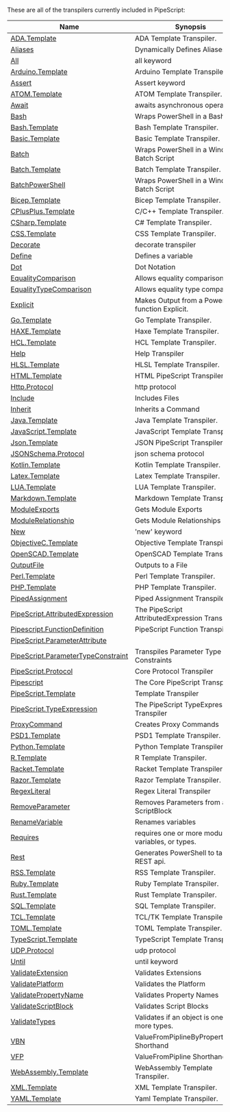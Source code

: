 These are all of the transpilers currently included in PipeScript:



|Name                                                                                             |Synopsis                                          |
|-------------------------------------------------------------------------------------------------|--------------------------------------------------|
|[ADA.Template](Transpilers/Templates/ADA.Template.psx.ps1)                                       |ADA Template Transpiler.                          |
|[Aliases](Transpilers/Parameters/Aliases.psx.ps1)                                                |Dynamically Defines Aliases                       |
|[All](Transpilers/Keywords/All.psx.ps1)                                                          |all keyword                                       |
|[Arduino.Template](Transpilers/Templates/Arduino.Template.psx.ps1)                               |Arduino Template Transpiler.                      |
|[Assert](Transpilers/Keywords/Assert.psx.ps1)                                                    |Assert keyword                                    |
|[ATOM.Template](Transpilers/Templates/ATOM.Template.psx.ps1)                                     |ATOM Template Transpiler.                         |
|[Await](Transpilers/Keywords/Await.psx.ps1)                                                      |awaits asynchronous operations                    |
|[Bash](Transpilers/Wrappers/Bash.psx.ps1)                                                        |Wraps PowerShell in a Bash Script                 |
|[Bash.Template](Transpilers/Templates/Bash.Template.psx.ps1)                                     |Bash Template Transpiler.                         |
|[Basic.Template](Transpilers/Templates/Basic.Template.psx.ps1)                                   |Basic Template Transpiler.                        |
|[Batch](Transpilers/Wrappers/Batch.psx.ps1)                                                      |Wraps PowerShell in a Windows Batch Script        |
|[Batch.Template](Transpilers/Templates/Batch.Template.psx.ps1)                                   |Batch Template Transpiler.                        |
|[BatchPowerShell](Transpilers/Wrappers/BatchPowerShell.psx.ps1)                                  |Wraps PowerShell in a Windows Batch Script        |
|[Bicep.Template](Transpilers/Templates/Bicep.Template.psx.ps1)                                   |Bicep Template Transpiler.                        |
|[CPlusPlus.Template](Transpilers/Templates/CPlusPlus.Template.psx.ps1)                           |C/C++ Template Transpiler.                        |
|[CSharp.Template](Transpilers/Templates/CSharp.Template.psx.ps1)                                 |C# Template Transpiler.                           |
|[CSS.Template](Transpilers/Templates/CSS.Template.psx.ps1)                                       |CSS Template Transpiler.                          |
|[Decorate](Transpilers/Decorate.psx.ps1)                                                         |decorate transpiler                               |
|[Define](Transpilers/Define.psx.ps1)                                                             |Defines a variable                                |
|[Dot](Transpilers/Syntax/Dot.psx.ps1)                                                            |Dot Notation                                      |
|[EqualityComparison](Transpilers/Syntax/EqualityComparison.psx.ps1)                              |Allows equality comparison.                       |
|[EqualityTypeComparison](Transpilers/Syntax/EqualityTypeComparison.psx.ps1)                      |Allows equality type comparison.                  |
|[Explicit](Transpilers/Explicit.psx.ps1)                                                         |Makes Output from a PowerShell function Explicit. |
|[Go.Template](Transpilers/Templates/Go.Template.psx.ps1)                                         |Go Template Transpiler.                           |
|[HAXE.Template](Transpilers/Templates/HAXE.Template.psx.ps1)                                     |Haxe Template Transpiler.                         |
|[HCL.Template](Transpilers/Templates/HCL.Template.psx.ps1)                                       |HCL Template Transpiler.                          |
|[Help](Transpilers/Help.psx.ps1)                                                                 |Help Transpiler                                   |
|[HLSL.Template](Transpilers/Templates/HLSL.Template.psx.ps1)                                     |HLSL Template Transpiler.                         |
|[HTML.Template](Transpilers/Templates/HTML.Template.psx.ps1)                                     |HTML PipeScript Transpiler.                       |
|[Http.Protocol](Transpilers/Protocols/Http.Protocol.psx.ps1)                                     |http protocol                                     |
|[Include](Transpilers/Include.psx.ps1)                                                           |Includes Files                                    |
|[Inherit](Transpilers/Inherit.psx.ps1)                                                           |Inherits a Command                                |
|[Java.Template](Transpilers/Templates/Java.Template.psx.ps1)                                     |Java Template Transpiler.                         |
|[JavaScript.Template](Transpilers/Templates/JavaScript.Template.psx.ps1)                         |JavaScript Template Transpiler.                   |
|[Json.Template](Transpilers/Templates/Json.Template.psx.ps1)                                     |JSON PipeScript Transpiler.                       |
|[JSONSchema.Protocol](Transpilers/Protocols/JSONSchema.Protocol.psx.ps1)                         |json schema protocol                              |
|[Kotlin.Template](Transpilers/Templates/Kotlin.Template.psx.ps1)                                 |Kotlin Template Transpiler.                       |
|[Latex.Template](Transpilers/Templates/Latex.Template.psx.ps1)                                   |Latex Template Transpiler.                        |
|[LUA.Template](Transpilers/Templates/LUA.Template.psx.ps1)                                       |LUA Template Transpiler.                          |
|[Markdown.Template](Transpilers/Templates/Markdown.Template.psx.ps1)                             |Markdown Template Transpiler.                     |
|[ModuleExports](Transpilers/Modules/ModuleExports.psx.ps1)                                       |Gets Module Exports                               |
|[ModuleRelationship](Transpilers/Modules/ModuleRelationship.psx.ps1)                             |Gets Module Relationships                         |
|[New](Transpilers/Keywords/New.psx.ps1)                                                          |'new' keyword                                     |
|[ObjectiveC.Template](Transpilers/Templates/ObjectiveC.Template.psx.ps1)                         |Objective Template Transpiler.                    |
|[OpenSCAD.Template](Transpilers/Templates/OpenSCAD.Template.psx.ps1)                             |OpenSCAD Template Transpiler.                     |
|[OutputFile](Transpilers/OutputFile.psx.ps1)                                                     |Outputs to a File                                 |
|[Perl.Template](Transpilers/Templates/Perl.Template.psx.ps1)                                     |Perl Template Transpiler.                         |
|[PHP.Template](Transpilers/Templates/PHP.Template.psx.ps1)                                       |PHP Template Transpiler.                          |
|[PipedAssignment](Transpilers/Syntax/PipedAssignment.psx.ps1)                                    |Piped Assignment Transpiler                       |
|[PipeScript.AttributedExpression](Transpilers/Core/PipeScript.AttributedExpression.psx.ps1)      |The PipeScript AttributedExpression Transpiler    |
|[Pipescript.FunctionDefinition](Transpilers/Core/Pipescript.FunctionDefinition.psx.ps1)          |PipeScript Function Transpiler                    |
|[PipeScript.ParameterAttribute](Transpilers/Core/PipeScript.ParameterAttribute.psx.ps1)          |
|[PipeScript.ParameterTypeConstraint](Transpilers/Core/PipeScript.ParameterTypeConstraint.psx.ps1)|Transpiles Parameter Type Constraints             |
|[PipeScript.Protocol](Transpilers/Core/PipeScript.Protocol.psx.ps1)                              |Core Protocol Transpiler                          |
|[Pipescript](Transpilers/Core/Pipescript.psx.ps1)                                                |The Core PipeScript Transpiler                    |
|[PipeScript.Template](Transpilers/Core/PipeScript.Template.psx.ps1)                              |Template Transpiler                               |
|[PipeScript.TypeExpression](Transpilers/Core/PipeScript.TypeExpression.psx.ps1)                  |The PipeScript TypeExpression Transpiler          |
|[ProxyCommand](Transpilers/ProxyCommand.psx.ps1)                                                 |Creates Proxy Commands                            |
|[PSD1.Template](Transpilers/Templates/PSD1.Template.psx.ps1)                                     |PSD1 Template Transpiler.                         |
|[Python.Template](Transpilers/Templates/Python.Template.psx.ps1)                                 |Python Template Transpiler.                       |
|[R.Template](Transpilers/Templates/R.Template.psx.ps1)                                           |R Template Transpiler.                            |
|[Racket.Template](Transpilers/Templates/Racket.Template.psx.ps1)                                 |Racket Template Transpiler.                       |
|[Razor.Template](Transpilers/Templates/Razor.Template.psx.ps1)                                   |Razor Template Transpiler.                        |
|[RegexLiteral](Transpilers/Syntax/RegexLiteral.psx.ps1)                                          |Regex Literal Transpiler                          |
|[RemoveParameter](Transpilers/Parameters/RemoveParameter.psx.ps1)                                |Removes Parameters from a ScriptBlock             |
|[RenameVariable](Transpilers/RenameVariable.psx.ps1)                                             |Renames variables                                 |
|[Requires](Transpilers/Keywords/Requires.psx.ps1)                                                |requires one or more modules, variables, or types.|
|[Rest](Transpilers/Rest.psx.ps1)                                                                 |Generates PowerShell to talk to a REST api.       |
|[RSS.Template](Transpilers/Templates/RSS.Template.psx.ps1)                                       |RSS Template Transpiler.                          |
|[Ruby.Template](Transpilers/Templates/Ruby.Template.psx.ps1)                                     |Ruby Template Transpiler.                         |
|[Rust.Template](Transpilers/Templates/Rust.Template.psx.ps1)                                     |Rust Template Transpiler.                         |
|[SQL.Template](Transpilers/Templates/SQL.Template.psx.ps1)                                       |SQL Template Transpiler.                          |
|[TCL.Template](Transpilers/Templates/TCL.Template.psx.ps1)                                       |TCL/TK Template Transpiler.                       |
|[TOML.Template](Transpilers/Templates/TOML.Template.psx.ps1)                                     |TOML Template Transpiler.                         |
|[TypeScript.Template](Transpilers/Templates/TypeScript.Template.psx.ps1)                         |TypeScript Template Transpiler.                   |
|[UDP.Protocol](Transpilers/Protocols/UDP.Protocol.psx.ps1)                                       |udp protocol                                      |
|[Until](Transpilers/Keywords/Until.psx.ps1)                                                      |until keyword                                     |
|[ValidateExtension](Transpilers/Parameters/ValidateExtension.psx.ps1)                            |Validates Extensions                              |
|[ValidatePlatform](Transpilers/Parameters/ValidatePlatform.psx.ps1)                              |Validates the Platform                            |
|[ValidatePropertyName](Transpilers/Parameters/ValidatePropertyName.psx.ps1)                      |Validates Property Names                          |
|[ValidateScriptBlock](Transpilers/Parameters/ValidateScriptBlock.psx.ps1)                        |Validates Script Blocks                           |
|[ValidateTypes](Transpilers/Parameters/ValidateTypes.psx.ps1)                                    |Validates if an object is one or more types.      |
|[VBN](Transpilers/Parameters/VBN.psx.ps1)                                                        |ValueFromPiplineByPropertyName Shorthand          |
|[VFP](Transpilers/Parameters/VFP.psx.ps1)                                                        |ValueFromPipline Shorthand                        |
|[WebAssembly.Template](Transpilers/Templates/WebAssembly.Template.psx.ps1)                       |WebAssembly Template Transpiler.                  |
|[XML.Template](Transpilers/Templates/XML.Template.psx.ps1)                                       |XML Template Transpiler.                          |
|[YAML.Template](Transpilers/Templates/YAML.Template.psx.ps1)                                     |Yaml Template Transpiler.                         |



